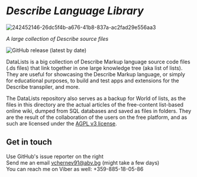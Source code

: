 # *Describe Language Library*  
![242452146-26dc5f4b-a676-41b8-837a-ac2fad29e556aa3](https://github.com/viktorchernev/DescribeCompiler/assets/72315339/b043a521-cdfc-494b-9267-f7a5d5d2dd06)

_A large collection of Describe source files_  

![GitHub release (latest by date)](https://img.shields.io/github/v/release/viktorchernev/DataLists?color=green&logo=github)

DataLists is a big collection of Describe Markup language source code files (.ds files) that link together in one large knowledge tree (aka list of lists). They are useful for showcasing the Describe Markup language, or simply for educational purposes, to build and test apps and extensions for the Describe transpiler, and more. 

The DataLists repository also serves as a backup for World of lists, as the files in this directory are the actual articles of the free-content list-based online wiki, dumped from SQL databases and saved as files in folders. They are the result of the collaboration of the users on the free platform, and as such are licensed under the [AGPL v3 license](https://www.gnu.org/licenses/agpl-3.0.txt).


## Get in touch  
Use GitHub's issue reporter on the right <br>
Send me an email vchernev91@abv.bg (might take a few days) <br>
You can reach me on Viber as well: +359-885-18-05-86 <br>